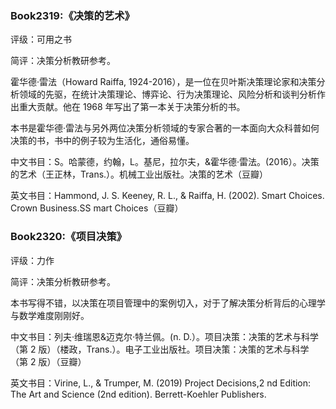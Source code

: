 ### Book2319:《决策的艺术》

评级：可用之书

简评：决策分析教研参考。

霍华德·雷法（Howard Raiffa, 1924-2016），是一位在贝叶斯决策理论家和决策分析领域的先驱，在统计决策理论、博弈论、行为决策理论、风险分析和谈判分析作出重大贡献。他在 1968 年写出了第一本关于决策分析的书。

本书是霍华德·雷法与另外两位决策分析领域的专家合著的一本面向大众科普如何决策的书，书中的例子较为生活化，通俗易懂。

中文书目：S。哈蒙德，约翰，L。基尼，拉尔夫，&霍华德·雷法。(2016）。决策的艺术（王正林，Trans.）。机械工业出版社。决策的艺术（豆瓣）

英文书目：Hammond, J. S. Keeney, R. L., & Raiffa, H. (2002). Smart Choices. Crown Business.SS mart Choices（豆瓣）

### Book2320:《项目决策》

评级：力作

简评：决策分析教研参考。

本书写得不错，以决策在项目管理中的案例切入，对于了解决策分析背后的心理学与数学难度刚刚好。

中文书目：列夫·维瑞恩&迈克尔·特兰佩。(n. D.）。项目决策：决策的艺术与科学（第 2 版）（楼政，Trans.）。电子工业出版社。项目决策：决策的艺术与科学（第 2 版）（豆瓣）

英文书目：Virine, L., & Trumper, M. (2019) Project Decisions,2 nd Edition: The Art and Science (2nd edition). Berrett-Koehler Publishers.
